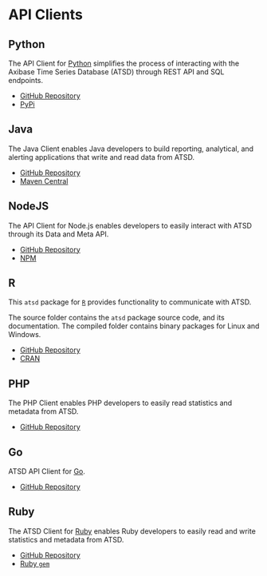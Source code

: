# API Clients

## Python

The API Client for [Python](https://www.python.org/) simplifies the process of interacting with the Axibase Time Series Database (ATSD) through REST API and SQL endpoints.

* [GitHub Repository](https://github.com/axibase/atsd-api-python)
* [PyPi](https://pypi.python.org/pypi/atsd_client)

## Java

The Java Client enables Java developers to build reporting, analytical, and alerting applications that write and read data from ATSD.

* [GitHub Repository](https://github.com/axibase/atsd-api-java)
* [Maven Central](https://search.maven.org/#search%7Cga%7C1%7Ca%3A%22atsd-api-java%22)

## NodeJS

The API Client for Node.js enables developers to easily interact with ATSD through its Data and Meta API.

* [GitHub Repository](https://github.com/axibase/atsd-api-nodejs)
* [NPM](https://www.npmjs.com/package/atsd-api)

## R

This `atsd` package for [`R`](https://www.r-project.org) provides functionality to communicate with ATSD.

The source folder contains the `atsd` package source code, and its documentation. The compiled folder contains binary packages for Linux and Windows.

* [GitHub Repository](https://github.com/axibase/atsd-api-r)
* [CRAN](https://cran.r-project.org/web/packages/atsd/index.html)

## PHP

The PHP Client enables PHP developers to easily read statistics and metadata from ATSD.

* [GitHub Repository](https://github.com/axibase/atsd-api-php)

## Go

ATSD API Client for [Go](https://golang.org/).

* [GitHub Repository](https://github.com/axibase/atsd-api-go)

## Ruby

The ATSD Client for [Ruby](https://www.ruby-lang.org/) enables Ruby developers to easily read and write statistics and metadata from  ATSD.

* [GitHub Repository](https://github.com/axibase/atsd-api-ruby)
* [Ruby `gem`](https://rubygems.org/gems/atsd)
